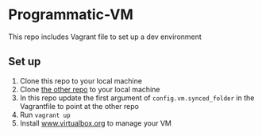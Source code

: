 # Programmatic-VM
This repo includes Vagrant file to set up a dev environment
## Set up
1. Clone this repo to your local machine
2. Clone [the other repo](https://github.com/drines-uc/hello_http/tree/main) to your local machine
3. In this repo update the first argument of `config.vm.synced_folder` in the Vagrantfile to point at the other repo
4. Run `vagrant up`
5. Install www.virtualbox.org to manage your VM
